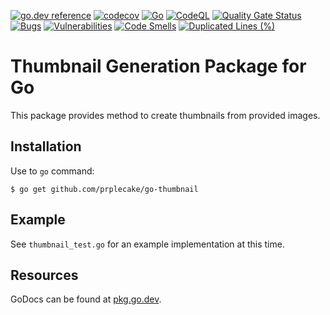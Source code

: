 [![go.dev reference](https://img.shields.io/badge/go.dev-reference-007d9c?logo=go&logoColor=white)](https://pkg.go.dev/github.com/prplecake/go-thumbnail)
[![codecov](https://codecov.io/gh/prplecake/go-thumbnail/branch/master/graph/badge.svg)](https://codecov.io/gh/prplecake/go-thumbnail)
[![Go](https://github.com/prplecake/go-thumbnail/actions/workflows/go.yml/badge.svg)](https://github.com/prplecake/go-thumbnail/actions/workflows/go.yml)
[![CodeQL](https://github.com/prplecake/go-thumbnail/actions/workflows/codeql-analysis.yml/badge.svg)](https://github.com/prplecake/go-thumbnail/actions/workflows/codeql-analysis.yml)
[![Quality Gate Status](https://sonarcloud.io/api/project_badges/measure?project=prplecake_go-thumbnail&metric=alert_status)](https://sonarcloud.io/dashboard?id=prplecake_go-thumbnail)
[![Bugs](https://sonarcloud.io/api/project_badges/measure?project=prplecake_go-thumbnail&metric=bugs)](https://sonarcloud.io/dashboard?id=prplecake_go-thumbnail)
[![Vulnerabilities](https://sonarcloud.io/api/project_badges/measure?project=prplecake_go-thumbnail&metric=vulnerabilities)](https://sonarcloud.io/dashboard?id=prplecake_go-thumbnail)
[![Code Smells](https://sonarcloud.io/api/project_badges/measure?project=prplecake_go-thumbnail&metric=code_smells)](https://sonarcloud.io/dashboard?id=prplecake_go-thumbnail)
[![Duplicated Lines (%)](https://sonarcloud.io/api/project_badges/measure?project=prplecake_go-thumbnail&metric=duplicated_lines_density)](https://sonarcloud.io/dashboard?id=prplecake_go-thumbnail)


# Thumbnail Generation Package for Go

This package provides method to create thumbnails from provided images.

## Installation

Use to `go` command:

```
$ go get github.com/prplecake/go-thumbnail
```

## Example

See `thumbnail_test.go` for an example implementation at this time.

## Resources

GoDocs can be found at [pkg.go.dev][godocs].

[godocs]:https://pkg.go.dev/github.com/prplecake/go-thumbnail
